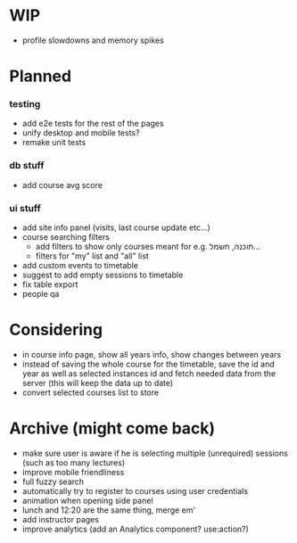 # WIP

- profile slowdowns and memory spikes

# Planned

### testing

- add e2e tests for the rest of the pages
- unify desktop and mobile tests?
- remake unit tests

### db stuff

- add course avg score

### ui stuff

- add site info panel (visits, last course update etc...)
- course searching filters
  - add filters to show only courses meant for e.g. תוכנה, חשמל...
  - filters for "my" list and "all" list
- add custom events to timetable
- suggest to add empty sessions to timetable
- fix table export
- people qa

# Considering

- in course info page, show all years info, show changes between years
- instead of saving the whole course for the timetable, save the id and year as well as selected instances id and fetch needed data from the server (this will keep the data up to date)
- convert selected courses list to store

# Archive (might come back)

- make sure user is aware if he is selecting multiple (unrequired) sessions (such as too many lectures)
- improve mobile friendliness
- full fuzzy search
- automatically try to register to courses using user credentials
- animation when opening side panel
- lunch and 12:20 are the same thing, merge em'
- add instructor pages
- improve analytics (add an Analytics component? use:action?)
